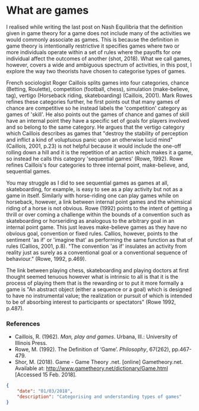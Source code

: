 # What are games

I realised while writing the last post on Nash Equilibria that the definition given in game theory for a game does not include many of the activities we would commonly associate as games. This is because the definition in game theory is intentionally restrictive it specifies games where two or more individuals operate within a set of rules where the payoffs for one individual affect the outcomes of another (shot, 2018). What we call games, however, covers a wide and ambiguous spectrum of activities, in this post, I explore the way two theorists have chosen to categorise types of games.

French sociologist Roger Caillois splits games into four categories, chance (Betting, Roulette), competition (football, chess), simulation (make-believe, tag), vertigo (Horseback riding, skateboarding)  (Caillois, 2001). Mark Rowes refines these categories further, he first points out that many games of chance are competitive so he instead labels the 'competition' category as games of 'skill'. He also points out the games of chance and games of skill have an internal point they have a specific set of goals for players involved and so belong to the same category. He argues that the vertigo category which Caillois describes as games that "destroy the stability of perception and inflict a kind of voluptuous panic upon an otherwise lucid mind" (Caillois, 2001, p.23) is not helpful because it would include the one-off rolling down a hill and it is the repetition of an action which makes it a game, so instead he calls this category 'sequential games' (Rowe, 1992). Rowe refines Caillois's four categories to three internal point, make-believe, and, sequential games.

You may struggle as I did to see sequential games as games at all, skateboarding, for example, is easy to see as a play activity but not as a game in itself. Similarly with horse-riding one can play games while on horseback, however, a link between internal point games and the whimsical riding of a horse is not obvious. Rowe (1992) points to the intent of getting a thrill or over coming a challenge within the bounds of a convention such as skateboarding or horseriding as analogous to the arbitrary goal in an internal point game. This just leaves make-believe games as they have no obvious goal, convention or fixed rules. Callios, however, points to the sentiment 'as if' or 'imagine that' as performing the same function as that of rules (Callios, 2001, p.8). "The convention 'as if' insulates an activity from reality just as surely as a conventional goal or a conventional sequence of behaviour." (Rowe, 1992, p.469).

The link between playing chess, skateboarding and playing doctors at first thought seemed tenuous however what is intrinsic to all is that it is the process of playing them that is the rewarding or to put it more formally a game is "An abstract object (either a sequence or a goal) which is designed to have no instrumental value; the realization or pursuit of which is intended to be of absorbing interest to participants or spectators" (Rowe 1992, p.487).

### References

- Caillois, R. (1962). *Man, play and games*. Urbana, Ill.: University of Illinois Press.
- Rowe, M. (1992). The Definition of ‘Game’. *Philosophy*, 67(262), pp.467-479.
- Shor, M. (2018). Game - Game Theory .net. [online] Gametheory.net. Available at: http://www.gametheory.net/dictionary/Game.html [Accessed 15 Feb. 2018].

```json
{
    "date": "01/03/2018",
    "description": "Categorising and understanding types of games"
}
```

